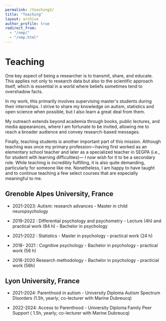 ```yaml
---
permalink: /teaching2/
title: "Teaching"
layout: archive
author_profile: true
redirect_from: 
  - "/nmp/"
  - "/nmp.html"
---
```


# Teaching

One key aspect of being a researcher is to transmit, share, and educate. This applies not only to research data but also to the scientific approach itself, which is essential in a world where beliefs sometimes tend to overshadow facts.  

In my work, this primarily involves supervising master's students during their internships. I strive to share my knowledge on autism, statistics and open science when possible, but I also learn a great deal from them.  

My outreach extends beyond academia through books, public lectures, and media appearances, where I am fortunate to be invited, allowing me to reach a broader audience and convey research-based messages.  

Finally, teaching students is another important part of this mission. Although teaching was once my primary profession—having first worked as an elementary school teacher and later as a specialized teacher in SEGPA (i.e., for student with learning difficulties)— I now wish for it to be a secondary role. While teaching is incredibly fulfilling, it is also quite demanding, particularly for someone like me. Nonetheless, I am happy to have taught and to continue teaching a few select courses that are especially meaningful to me.

## Grenoble Alpes University, France

- 2021-2023: Autism: research advances - Master in child neuropsychology

- 2019-2022 : Differential psychology and psychometry - Lecture (4h) and practical work (84 h) - Bachelor in psychology 

- 2021-2022 : Statistics - Master in psychology - practical work (24 h)

- 2018- 2021 : Cognitive psychology - Bachelor in psychology - practical work (56 h)

- 2018-2020 Research methodology - Bachelor in psychology - practicial work (56h)

## Lyon University, France

- 2021-2024: Parenthood in autism - University Diploma Autism Spectrum Disorders (1.5h, yearly; co-lecturer with Marine Dubreucq)

- 2022-2024: Access to Parenthood - University Diploma Family Peer Support ( 1.5h, yearly; co-lecturer with Marine Dubreucq)


